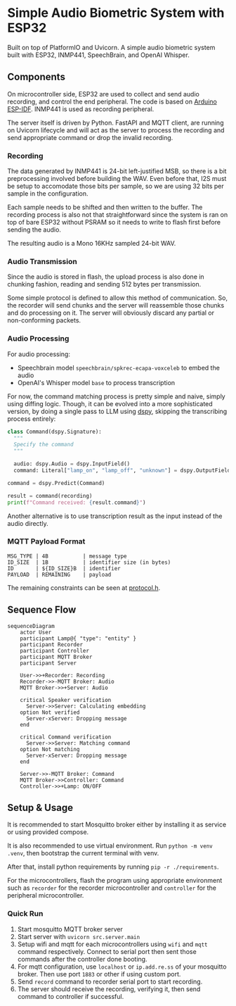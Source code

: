 # Simple Audio Biometric System with ESP32

Built on top of PlatformIO and Uvicorn. 
A simple audio biometric system built with ESP32, INMP441, SpeechBrain, and OpenAI Whisper.

## Components

On microcontroller side, ESP32 are used to collect and send audio recording, and control the end peripheral.
The code is based on [Arduino ESP-IDF](https://docs.espressif.com/projects/arduino-esp32/en/latest/index.html).
INMP441 is used as recording peripheral.

The server itself is driven by Python. 
FastAPI and MQTT client, are running on Uvicorn lifecycle and will act as the server to process
the recording and send appropriate command or drop the invalid recording.

### Recording

The data generated by INMP441 is 24-bit left-justified MSB, so there is a bit preprocessing involved 
before building the WAV. Even before that, I2S must be setup to accomodate those bits per sample, 
so we are using 32 bits per sample in the configuration. 

Each sample needs to be shifted and then written to the buffer. The recording process is also not
that straightforward since the system is ran on top of bare ESP32 without PSRAM so it needs to write
to flash first before sending the audio.

The resulting audio is a Mono 16KHz sampled 24-bit WAV.

### Audio Transmission

Since the audio is stored in flash, the upload process is also done in chunking fashion, 
reading and sending 512 bytes per transmission.

Some simple protocol is defined to allow this method of communication. 
So, the recorder will send chunks and the server will reassemble those chunks and do processing on it.
The server will obviously discard any partial or non-conforming packets.

### Audio Processing

For audio processing:
- Speechbrain model `speechbrain/spkrec-ecapa-voxceleb` to embed the audio
- OpenAI's Whisper model `base` to process transcription

For now, the command matching process is pretty simple and naive, simply using diffing logic.
Though, it can be evolved into a more sophisticated version, by doing a single pass to LLM using [dspy](https://dspy.ai/),
skipping the transcribing process entirely:

```py
class Command(dspy.Signature):
  """
  Specify the command
  """

  audio: dspy.Audio = dspy.InputField()
  command: Literal["lamp_on", "lamp_off", "unknown"] = dspy.OutputField()

command = dspy.Predict(Command)

result = command(recording)
print(f"Command received: {result.command}")
```

Another alternative is to use transcription result as the input instead of the audio directly.

### MQTT Payload Format

```
MSG_TYPE | 4B           | message type
ID_SIZE  | 1B           | identifier size (in bytes)
ID       | ${ID_SIZE}B  | identifier
PAYLOAD  | REMAINING    | payload
```

The remaining constraints can be seen at [protocol.h](./src/mqtt/protocol.h).

## Sequence Flow

```mermaid
sequenceDiagram
    actor User
    participant Lamp@{ "type": "entity" }
    participant Recorder
    participant Controller
    participant MQTT Broker
    participant Server

    User->>+Recorder: Recording
    Recorder->>-MQTT Broker: Audio
    MQTT Broker->>+Server: Audio

    critical Speaker verification
      Server->>Server: Calculating embedding
    option Not verified
      Server-xServer: Dropping message
    end

    critical Command verification
      Server->>Server: Matching command
    option Not matching
      Server-xServer: Dropping message
    end

    Server->>-MQTT Broker: Command
    MQTT Broker->>Controller: Command
    Controller->>+Lamp: ON/OFF
```

## Setup & Usage

It is recommended to start Mosquitto broker either by installing it as service
or using provided compose.

It is also recommended to use virtual environment. 
Run `python -m venv .venv`, then bootstrap the current terminal with venv.

After that, install python requirements by running `pip -r ./requirements`.

For the microcontrollers, flash the program using appropriate environment 
such as `recorder` for the recorder microcontroller 
and `controller` for the peripheral microcontroller.

### Quick Run

1. Start mosquitto MQTT broker server
2. Start server with `uvicorn src.server.main`
3. Setup wifi and mqtt for each microcontrollers using `wifi` and `mqtt` command respectively.
   Connect to serial port then sent those commands after the controller done booting.
4. For mqtt configuration, use `localhost` or `ip.add.re.ss` of your mosquitto broker. 
   Then use port `1883` or other if using custom port.
5. Send `record` command to recorder serial port to start recording.
6. The server should receive the recording, verifying it, then send command to controller if successful.

